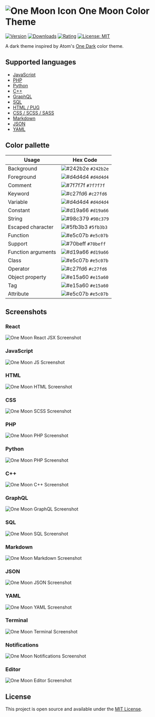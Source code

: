 # ![One Moon Icon](https://github.com/ThisNameWasTaken/one-moon/raw/master/images/icon-32.png) One Moon Color Theme

[![Version](https://vsmarketplacebadge.apphb.com/version-short/ThisNameWasTaken.one-moon.svg?color=373277)](https://marketplace.visualstudio.com/items?itemName=ThisNameWasTaken.one-moon)
[![Downloads](https://vsmarketplacebadge.apphb.com/downloads-short/ThisNameWasTaken.one-moon.svg?color=373277)](https://marketplace.visualstudio.com/items?itemName=ThisNameWasTaken.one-moon)
[![Rating](https://vsmarketplacebadge.apphb.com/rating-star/ThisNameWasTaken.one-moon.svg?color=373277)](https://marketplace.visualstudio.com/items?itemName=ThisNameWasTaken.one-moon)
[![License: MIT](https://img.shields.io/badge/License-MIT-blue.svg)](https://github.com/ThisNameWasTaken/one-moon/blob/master/LICENSE)

A dark theme inspired by Atom's [One Dark](https://github.com/atom/one-dark-syntax) color theme.

## Supported languages

- [JavaScript](#JavaScript)
- [PHP](#PHP)
- [Python](#Python)
- [C++](#C)
- [GraphQL](#GraphQL)
- [SQL](#SQL)
- [HTML / PUG](#HTML)
- [CSS / SCSS / SASS](#CSS)
- [Markdown](#Markdown)
- [JSON](#JSON)
- [YAML](#YAML)

## Color pallette

| Usage              | Hex Code                                                           |
| ------------------ | ------------------------------------------------------------------ |
| Background         | ![#242b2e](https://placehold.it/16/242b2e/ffffff?text=+) `#242b2e` |
| Foreground         | ![#d4d4d4](https://placehold.it/16/d4d4d4/000000?text=+) `#d4d4d4` |
| Comment            | ![#7f7f7f](https://placehold.it/16/7f7f7f/000000?text=+) `#7f7f7f` |
| Keyword            | ![#c27fd6](https://placehold.it/16/c27fd6/000000?text=+) `#c27fd6` |
| Variable           | ![#d4d4d4](https://placehold.it/16/d4d4d4/000000?text=+) `#d4d4d4` |
| Constant           | ![#d19a66](https://placehold.it/16/d19a66/000000?text=+) `#d19a66` |
| String             | ![#98c379](https://placehold.it/16/98c379/000000?text=+) `#98c379` |
| Escaped character  | ![#5fb3b3](https://placehold.it/16/5fb3b3/000000?text=+) `#5fb3b3` |
| Function           | ![#e5c07b](https://placehold.it/16/e5c07b/000000?text=+) `#e5c07b` |
| Support            | ![#70beff](https://placehold.it/16/70beff/000000?text=+) `#70beff` |
| Function arguments | ![#d19a66](https://placehold.it/16/d19a66/000000?text=+) `#d19a66` |
| Class              | ![#e5c07b](https://placehold.it/16/e5c07b/000000?text=+) `#e5c07b` |
| Operator           | ![#c27fd6](https://placehold.it/16/c27fd6/000000?text=+) `#c27fd6` |
| Object property    | ![#e15a60](https://placehold.it/16/e15a60/000000?text=+) `#e15a60` |
| Tag                | ![#e15a60](https://placehold.it/16/e15a60/000000?text=+) `#e15a60` |
| Attribute          | ![#e5c07b](https://placehold.it/16/e5c07b/000000?text=+) `#e5c07b` |

## Screenshots

### React

![One Moon React JSX Screenshot](https://github.com/ThisNameWasTaken/one-moon/raw/master/images/code-react.png)

### JavaScript

![One Moon JS Screenshot](https://github.com/ThisNameWasTaken/one-moon/raw/master/images/code-js.png)

### HTML

![One Moon HTML Screenshot](https://github.com/ThisNameWasTaken/one-moon/raw/master/images/code-html.png)

### CSS

![One Moon SCSS Screenshot](https://github.com/ThisNameWasTaken/one-moon/raw/master/images/code-scss.png)

### PHP

![One Moon PHP Screenshot](https://github.com/ThisNameWasTaken/one-moon/raw/master/images/code-php.png)

### Python

![One Moon PHP Screenshot](https://github.com/ThisNameWasTaken/one-moon/raw/master/images/code-php.png)

### C++

![One Moon C++ Screenshot](https://github.com/ThisNameWasTaken/one-moon/raw/master/images/code-cpp.png)

### GraphQL

![One Moon GraphQL Screenshot](https://github.com/ThisNameWasTaken/one-moon/raw/master/images/code-gql.png)

### SQL

![One Moon SQL Screenshot](https://github.com/ThisNameWasTaken/one-moon/raw/master/images/code-sql.png)

### Markdown

![One Moon Markdown Screenshot](https://github.com/ThisNameWasTaken/one-moon/raw/master/images/code-md.png)

### JSON

![One Moon JSON Screenshot](https://github.com/ThisNameWasTaken/one-moon/raw/master/images/code-json.png)

### YAML

![One Moon YAML Screenshot](https://github.com/ThisNameWasTaken/one-moon/raw/master/images/code-yaml.png)

### Terminal

![One Moon Terminal Screenshot](https://github.com/ThisNameWasTaken/one-moon/raw/master/images/screenshot-terminal.png)

###  Notifications

![One Moon Notifications Screenshot](https://github.com/ThisNameWasTaken/one-moon/raw/master/images/screenshot-notifications.png)

### Editor

![One Moon Editor Screenshot](https://github.com/ThisNameWasTaken/one-moon/raw/master/images/screenshot-editor.png)

## License

This project is open source and available under the [MIT License](https://github.com/ThisNameWasTaken/one-moon/blob/master/LICENSE).
